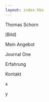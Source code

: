 ```yaml
---
layout: index.hbs
---
```


Thomas Schorn

[Bild]

Mein Angebot

Journal One

Erfahrung

Kontakt

x

y
